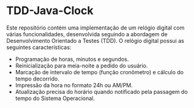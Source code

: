 # TDD-Java-Clock
Este repositório contém uma implementação de um relógio digital com várias funcionalidades, desenvolvida seguindo a abordagem de Desenvolvimento Orientado a Testes (TDD). O relógio digital possui as seguintes características:

- Programação de horas, minutos e segundos.
- Reinicialização para meia-noite a pedido do usuário.
- Marcação de intervalo de tempo (função cronômetro) e cálculo do tempo decorrido.
- Impressão da hora no formato 24h ou AM/PM.
- Atualização precisa do horário quando notificado pela passagem do tempo do Sistema Operacional.
